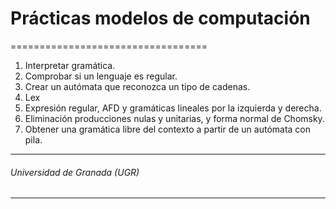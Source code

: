 # Prácticas modelos de computación
==================================
1. Interpretar gramática.
2. Comprobar si un lenguaje es regular.
3. Crear un autómata que reconozca un tipo de cadenas.
4. Lex
5. Expresión regular, AFD y gramáticas lineales por la izquierda y derecha.
6. Eliminación producciones nulas y unitarias, y forma normal de Chomsky.
7. Obtener una gramática libre del contexto a partir de un autómata con pila.

___
###### Universidad de Granada (UGR)
___

